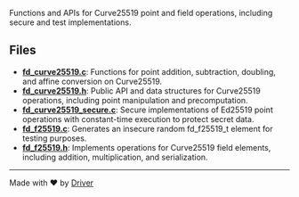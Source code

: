 <!--------------------------------------------------------------------------------->
<!-- IMPORTANT: This file is auto-generated by Driver (https://driver.ai). -------->
<!-- Manual edits may be overwritten on future commits. --------------------------->
<!--------------------------------------------------------------------------------->

Functions and APIs for Curve25519 point and field operations, including secure and test implementations.


## Files
- **[fd_curve25519.c](fd_curve25519.c.md)**: Functions for point addition, subtraction, doubling, and affine conversion on Curve25519.
- **[fd_curve25519.h](fd_curve25519.h.md)**: Public API and data structures for Curve25519 operations, including point manipulation and precomputation.
- **[fd_curve25519_secure.c](fd_curve25519_secure.c.md)**: Secure implementations of Ed25519 point operations with constant-time execution to protect secret data.
- **[fd_f25519.c](fd_f25519.c.md)**: Generates an insecure random fd_f25519_t element for testing purposes.
- **[fd_f25519.h](fd_f25519.h.md)**: Implements operations for Curve25519 field elements, including addition, multiplication, and serialization.

---
Made with ❤️ by [Driver](https://www.driver.ai/)